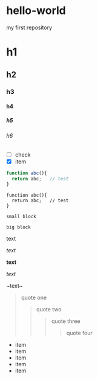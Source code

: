 # hello-world
my first repository


# h1
## h2
### h3
#### h4
##### h5
###### h6

- [ ] check
- [x] item

```js
function abc(){
  return abc;   // test
}
```

```
function abc(){
  return abc;   // test
}
```

`small block`

    big block

text

*text*

**text**

_text_

~text~


> quote one 
>> quote two
>>> quote three
>>>> quote four

* item
* item
 * item
 * item
  * item
